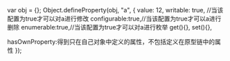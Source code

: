 var obj = {};
Object.defineProperty(obj, "a", {
  value: 12,
  writable: true, //当该配置为true才可以对a进行修改
  configurable:true,//当该配置为true才可以a进行删除
  enumerable:true,//当该配置为true才可以对a进行枚举
  get(){},
  set(){},
  <!-- value与writable,get,set不能同时出现 -->
  hasOwnProperty:得到只在自己对象中定义的属性，不包括定义在原型链中的属性
});